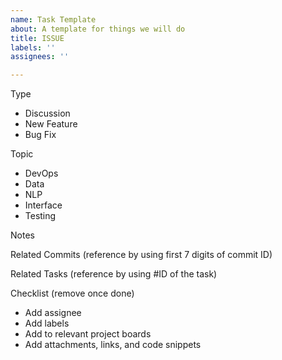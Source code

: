 ```yaml
---
name: Task Template
about: A template for things we will do
title: ISSUE
labels: ''
assignees: ''

---
```


Type
- Discussion
- New Feature
- Bug Fix

Topic
- DevOps
- Data
- NLP
- Interface
- Testing

Notes

Related Commits
(reference by using first 7 digits of commit ID)

Related Tasks
(reference by using #ID of the task)

Checklist (remove once done)
- Add assignee
- Add labels
- Add to relevant project boards
- Add attachments, links, and code snippets

